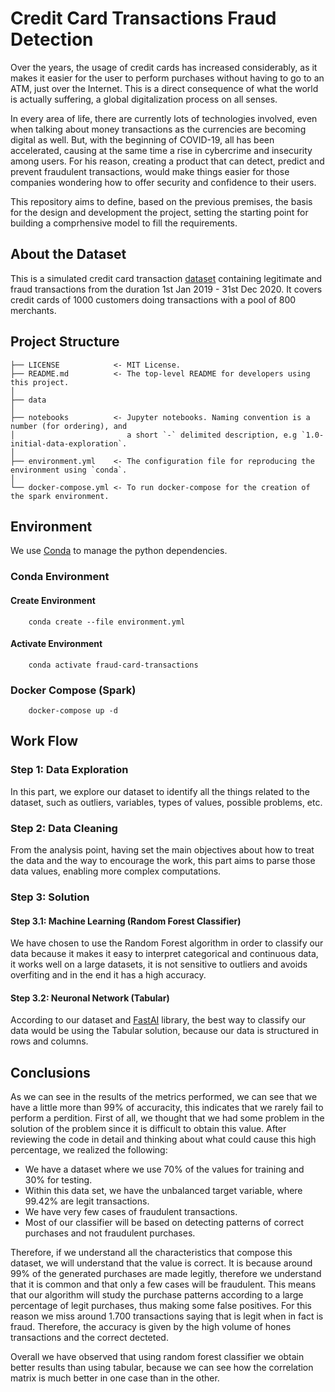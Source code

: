 # Credit Card Transactions Fraud Detection

Over the years, the usage of credit cards has increased considerably, as it makes it easier for the user to perform
purchases without having to go to an ATM, just over the Internet. This is a direct consequence of what the world is
actually suffering, a global digitalization process on all senses.

In every area of life, there are currently lots of technologies involved, even when talking about money transactions as
the currencies are becoming digital as well. But, with the beginning of COVID-19, all has been accelerated, causing at
the same time a rise in cybercrime and insecurity among users. For his reason, creating a product that can detect,
predict and prevent fraudulent transactions, would make things easier for those companies wondering how to offer
security and confidence to their users.

This repository aims to define, based on the previous premises, the basis for the design and development the project,
setting the starting point for building a comprhensive model to fill the requirements.

## About the Dataset

This is a simulated credit card transaction [dataset](https://www.kaggle.com/kartik2112/fraud-detection) containing
legitimate and fraud transactions from the duration 1st Jan 2019 - 31st Dec 2020. It covers credit cards of 1000
customers doing transactions with a pool of 800 merchants.

## Project Structure

    ├── LICENSE            <- MIT License.
    ├── README.md          <- The top-level README for developers using this project.
    │
    ├── data
    │
    ├── notebooks          <- Jupyter notebooks. Naming convention is a number (for ordering), and
    │                         a short `-` delimited description, e.g `1.0-initial-data-exploration`.
    │
    ├── environment.yml    <- The configuration file for reproducing the environment using `conda`.
    │
    └── docker-compose.yml <- To run docker-compose for the creation of the spark environment.

## Environment

We use [Conda](https://docs.conda.io/en/latest/) to manage the python dependencies.
### Conda Environment
#### Create Environment

        conda create --file environment.yml

#### Activate Environment

        conda activate fraud-card-transactions

### Docker Compose (Spark)
        docker-compose up -d

## Work Flow

### Step 1: Data Exploration

In this part, we explore our dataset to identify all the things related to the dataset, such as outliers, variables, types of values, possible problems, etc.

### Step 2: Data Cleaning
From the analysis point, having set the main objectives about how to treat the data and the way to encourage the work, this part aims to parse those data values, enabling more complex computations.

### Step 3: Solution

#### Step 3.1: Machine Learning (Random Forest Classifier)
We have chosen to use the Random Forest algorithm in order to classify our data because it makes it easy to interpret categorical and continuous data, it works well on a large datasets, it is not sensitive to outliers and avoids overfiting and in the end it has a high accuracy.

#### Step 3.2: Neuronal Network (Tabular)

According to our dataset and [FastAI](https://docs.fast.ai/) library, the best way to classify our data would be using the Tabular solution, because our data is structured in rows and columns.


## Conclusions
As we can see in the results of the metrics performed, we can see that we have a little more than 99% of accuracity, this indicates that we rarely fail to perform a perdition. First of all, we thought that we had some problem in the solution of the problem since it is difficult to obtain this value. After reviewing the code in detail and thinking about what could cause this high percentage, we realized the following:

- We have a dataset where we use 70% of the values for training and 30% for testing.
- Within this data set, we have the unbalanced target variable, where 99.42% are legit transactions.
- We have very few cases of fraudulent transactions.
- Most of our classifier will be based on detecting patterns of correct purchases and not fraudulent purchases.

Therefore, if we understand all the characteristics that compose this dataset, we will understand that the value is correct. It is because around 99% of the generated purchases are made legitly, therefore we understand that it is common and that only a few cases will be fraudulent. This means that our algorithm will study the purchase patterns according to a large percentage of legit purchases, thus making some false positives. For this reason we miss around 1.700 transactions saying that is legit when in fact is fraud. Therefore, the accuracy is given by the high volume of hones transactions and the correct decteted.

Overall we have observed that using random forest classifier we obtain better results than using tabular, because we can see how the correlation matrix is much better in one case than in the other.

